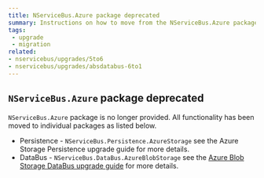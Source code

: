 ```yaml
---
title: NServiceBus.Azure package deprecated
summary: Instructions on how to move from the NServiceBus.Azure package to the new individual packages.
tags:
 - upgrade
 - migration
related:
- nservicebus/upgrades/5to6
- nservicebus/upgrades/absdatabus-6to1
---
```


## `NServiceBus.Azure` package deprecated

`NServiceBus.Azure` package is no longer provided. All functionality has been moved to individual packages as listed below.

* Persistence - `NServiceBus.Persistence.AzureStorage` see the Azure Storage Persistence upgrade guide for more details.
* DataBus - `NServiceBus.DataBus.AzureBlobStorage` see the [Azure Blob Storage DataBus upgrade guide](/nservicebus/upgrades/absdatabus-6to1.md) for more details.
